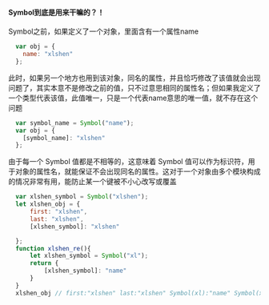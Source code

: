 #### Symbol到底是用来干嘛的？！
Symbol之前，如果定义了一个对象，里面含有一个属性name
```js
  var obj = {
    name: "xlshen"
  };
```
此时，如果另一个地方也用到该对象，同名的属性，并且恰巧修改了该值就会出现问题了，其实本意不是修改之前的值，只不过意思相同的属性名；但如果我定义了一个类型代表该值，此值唯一，只是一个代表name意思的唯一值，就不存在这个问题
```js
  var symbol_name = Symbol("name");
  var obj = {
    [symbol_name]: "xlshen"
  };
```
由于每一个 Symbol 值都是不相等的，这意味着 Symbol 值可以作为标识符，用于对象的属性名，就能保证不会出现同名的属性。这对于一个对象由多个模块构成的情况非常有用，能防止某一个键被不小心改写或覆盖
```js
  var xlshen_symbol = Symbol("xlshen");
  let xlshen_obj = {
      first: "xlshen",
      last: "xlshen",
      [xlshen_symbol]: "xlshen"

  };
  function xlshen_re(){
      let xlshen_symbol = Symbol("xl");
      return {
          [xlshen_symbol]: "name"
      }
  }
  xlshen_obj // first:"xlshen" last:"xlshen" Symbol(xl):"name" Symbol(xlshen):"xlshen"
```
